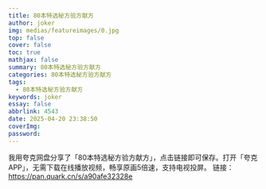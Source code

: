 ```yaml
---
title: 80本特选秘方验方献方
author: joker
img: medias/featureimages/0.jpg
top: false
cover: false
toc: true
mathjax: false
summary: 80本特选秘方验方献方
categories: 80本特选秘方验方献方
tags:
  - 80本特选秘方验方献方
keywords: joker
essay: false
abbrlink: 4543
date: 2025-04-20 23:38:50
coverImg:
password:
---
```


我用夸克网盘分享了「80本特选秘方验方献方」，点击链接即可保存。打开「夸克APP」，无需下载在线播放视频，畅享原画5倍速，支持电视投屏。
链接：https://pan.quark.cn/s/a90afe32328e
